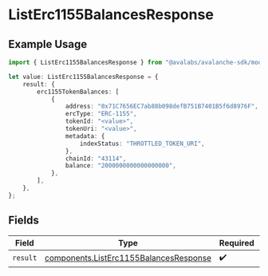 # ListErc1155BalancesResponse

## Example Usage

```typescript
import { ListErc1155BalancesResponse } from "@avalabs/avalanche-sdk/models/operations";

let value: ListErc1155BalancesResponse = {
    result: {
        erc1155TokenBalances: [
            {
                address: "0x71C7656EC7ab88b098defB751B7401B5f6d8976F",
                ercType: "ERC-1155",
                tokenId: "<value>",
                tokenUri: "<value>",
                metadata: {
                    indexStatus: "THROTTLED_TOKEN_URI",
                },
                chainId: "43114",
                balance: "2000000000000000000",
            },
        ],
    },
};
```

## Fields

| Field                                                                                            | Type                                                                                             | Required                                                                                         | Description                                                                                      |
| ------------------------------------------------------------------------------------------------ | ------------------------------------------------------------------------------------------------ | ------------------------------------------------------------------------------------------------ | ------------------------------------------------------------------------------------------------ |
| `result`                                                                                         | [components.ListErc1155BalancesResponse](../../models/components/listerc1155balancesresponse.md) | :heavy_check_mark:                                                                               | N/A                                                                                              |
